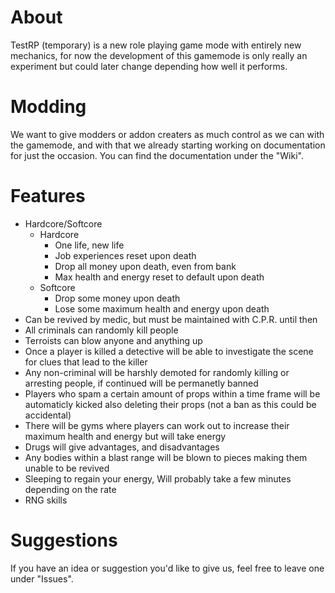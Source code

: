 # About

TestRP (temporary) is a new role playing game mode with entirely new mechanics, for now the development of this gamemode is only really an experiment but could later change depending how well it performs.

# Modding

We want to give modders or addon creaters as much control as we can with the gamemode, and with that we already starting working on documentation for just the occasion. You can find the documentation under the "Wiki".

# Features

- Hardcore/Softcore
  - Hardcore
    - One life, new life
    - Job experiences reset upon death
    - Drop all money upon death, even from bank
    - Max health and energy reset to default upon death
  - Softcore
    - Drop some money upon death
    - Lose some maximum health and energy upon death
- Can be revived by medic, but must be maintained with C.P.R. until then
- All criminals can randomly kill people
- Terroists can blow anyone and anything up
- Once a player is killed a detective will be able to investigate the scene for clues that lead to the killer
- Any non-criminal will be harshly demoted for randomly killing or arresting people, if continued will be permanetly banned
- Players who spam a certain amount of props within a time frame will be automaticly kicked also deleting their props (not a ban as this could be accidental)
- There will be gyms where players can work out to increase their maximum health and energy but will take energy
- Drugs will give advantages, and disadvantages
- Any bodies within a blast range will be blown to pieces making them unable to be revived
- Sleeping to regain your energy, Will probably take a few minutes depending on the rate
- RNG skills

# Suggestions

If you have an idea or suggestion you'd like to give us, feel free to leave one under "Issues".
